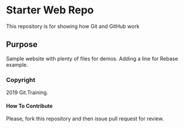 # Starter Web Repo

This repository is for showing how Git and GitHub work

## Purpose

Sample website with plenty of files for demos.
Adding a line for Rebase example.

### Copyright

2019 Git.Training.

#### How To Contribute

Please, fork this repository and then issue pull request for review.
